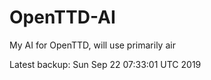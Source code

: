 # OpenTTD-AI
My AI for OpenTTD, will use primarily air

Latest backup: Sun Sep 22 07:33:01 UTC 2019
